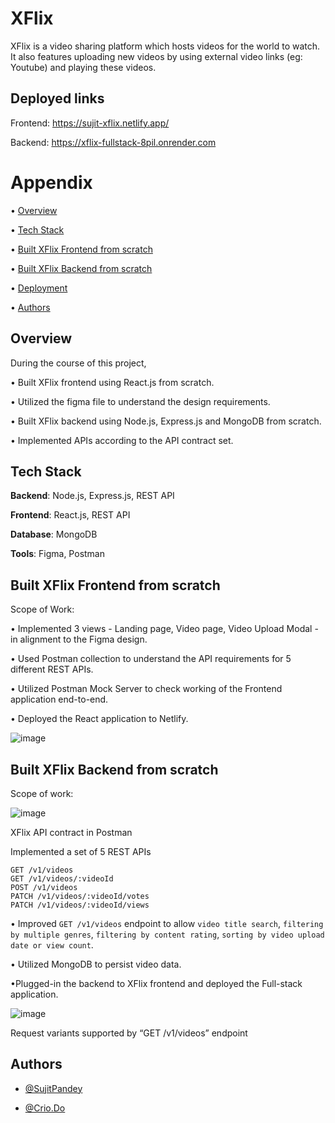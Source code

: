 # XFlix

XFlix is a video sharing platform which hosts videos for the world to watch. It also features uploading new videos by using external video links (eg: Youtube) and playing these videos.

## Deployed links
Frontend: https://sujit-xflix.netlify.app/

Backend: https://xflix-fullstack-8pil.onrender.com

# Appendix
 • [Overview](#overview)
 
 • [Tech Stack](#tech-stack)
 
 • [Built XFlix Frontend from scratch](#built-xflix-frontend-from-scratch)
 
 • [Built XFlix Backend from scratch](#built-xflix-backend-from-scratch)
 
 • [Deployment](#deployment)
 
 • [Authors](#authors)

## Overview
During the course of this project,

• Built XFlix frontend using React.js from scratch.

• Utilized the figma file to understand the design requirements.

• Built XFlix backend using Node.js, Express.js and MongoDB from scratch.

• Implemented APIs according to the API contract set.

## Tech Stack

**Backend**: Node.js, Express.js, REST API

**Frontend**: React.js, REST API

**Database**: MongoDB

**Tools**: Figma, Postman

## Built XFlix Frontend from scratch
Scope of Work:

• Implemented 3 views - Landing page, Video page, Video Upload Modal - in alignment to the Figma design.

• Used Postman collection to understand the API requirements for 5 different REST APIs.

• Utilized Postman Mock Server to check working of the Frontend application end-to-end.

• Deployed the React application to Netlify.

![image](https://github.com/AKrishnaKundan/XFlix_Full-stack/assets/93312488/5973311a-1a64-4a06-b08b-38ebc9a51768)

## Built XFlix Backend from scratch
Scope of work:

![image](https://github.com/AKrishnaKundan/XFlix_Full-stack/assets/93312488/471858dc-cee6-4602-8620-5b0b05b3ff4d)

XFlix API contract in Postman

Implemented a set of 5 REST APIs
```
GET /v1/videos
GET /v1/videos/:videoId
POST /v1/videos
PATCH /v1/videos/:videoId/votes
PATCH /v1/videos/:videoId/views
```
• Improved `GET /v1/videos` endpoint to allow ```video title search```, ```filtering by multiple genres```, ```filtering by content rating```, ```sorting by video upload date or view count```.

• Utilized MongoDB to persist video data.

•Plugged-in the backend to XFlix frontend and deployed the Full-stack application.

![image](https://github.com/AKrishnaKundan/XFlix_Full-stack/assets/93312488/66299cbe-b1d3-4194-9fb3-3146a83067b1)

Request variants supported by “GET /v1/videos” endpoint

## Authors

- [@SujitPandey](https://www.github.com/Sujitpandey1409)

- [@Crio.Do](https://www.crio.do/)


